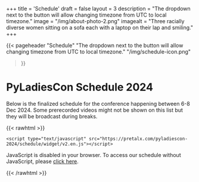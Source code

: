 +++
title = 'Schedule'
draft = false
layout = 3
description = "The dropdown next to the button will allow changing timezone from UTC to local timezone."
image = "/img/about-photo-2.png"
imagealt = "Three racially diverse women sitting on a sofa each with a laptop on their lap and smiling."
+++

{{< pageheader
  "Schedule"
  "The dropdown next to the button will allow changing timezone from UTC to local timezone."
  "/img/schedule-icon.png"
  >}}

# PyLadiesCon Schedule 2024

Below is the finalized schedule for the conference happening between 6-8 Dec 2024.
Some prerecorded videos might not be shown on this list but they will be broadcast during breaks.   

{{< rawhtml >}}
  <!-- begin pretalx -->
    <script type="text/javascript" src="https://pretalx.com/pyladiescon-2024/schedule/widget/v2.en.js"></script>
<pretalx-schedule event-url="https://pretalx.com/pyladiescon-2024/" locale="en" format="grid" style="--pretalx-clr-primary: #ee264d"></pretalx-schedule>
<noscript>
    <div class="pretalx-widget">
        <div class="pretalx-widget-info-message">
            JavaScript is disabled in your browser. To access our schedule without JavaScript,
            please <a target="_blank" href="https://pretalx.com/pyladiescon-2024/schedule/">click here</a>.
        </div>
    </div>
</noscript>

<script>
    // Because pretalx uses a shadow dom element, we need to inject the style tag programmatically
    const style = document.createElement('style');
    style.innerHTML = ".pretalx-schedule .settings { margin-left: 0; width: auto; }";
    style.innerHTML += ".pretalx-schedule .settings .filter-tracks { margin-right: 20px; }";

    const pretalxWrapper = document.querySelector('pretalx-schedule');
    const pretalxRoot = pretalxWrapper.shadowRoot;
    pretalxRoot.appendChild(style);
</script>
  <!-- end pretalx -->
{{< /rawhtml >}}
